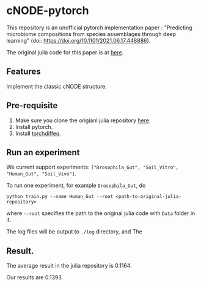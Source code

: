 # cNODE-pytorch

This repository is an unofficial pytorch implementation paper : "Predicting microbiome compositions from species assemblages through deep learning" 
(doi: https://doi.org/10.1101/2021.06.17.448886).

The original julia code for this paper is at [here](https://github.com/michel-mata/cNODE-paper).

## Features

Implement the classic cNODE structure.


## Pre-requisite 

1. Make sure you clone the origianl julia repository [here](https://github.com/michel-mata/cNODE-paper).
2. Install pytorch.
3. Install [torchdiffeq](https://github.com/rtqichen/torchdiffeq). 

## Run an experiment 

We current support experiments: `["Drosophila_Gut", "Soil_Vitro", "Human_Gut", "Soil_Vivo"]`.

To run one experiment, for example `Drosophila_Gut`, do 

```shell
python train.py --name Human_Gut --root <path-to-original-julia-repository>
```
where `--root` specifies the path to the original julia code with `Data` folder in it. 

The log files will be output to `./log` directory, and The

## Result.

The average result in the julia repository is 0.1164. 

Our results are 0.1393.
